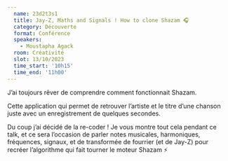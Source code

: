 ```yaml
---
  name: 23d2t3s1
  title: Jay-Z, Maths and Signals ! How to clone Shazam 🎧
  category: Découverte
  format: Conférence
  speakers: 
    - Moustapha Agack
  room: Créativité
  slot: 13/10/2023
  time_start: '10h15'
  time_end: '11h00'
---
```

J’ai toujours rêver de comprendre comment fonctionnait Shazam.

Cette application qui permet de retrouver l’artiste et le titre d’une chanson juste avec un enregistrement de quelques secondes.

Du coup j’ai décidé de la re-coder ! Je vous montre tout cela pendant ce talk,  et ce sera l’occasion de parler notes musicales, harmoniques, fréquences, signaux, et de transformée de fourrier (et de Jay-Z) pour recréer l’algorithme qui fait tourner le moteur Shazam  ⚡️

